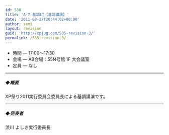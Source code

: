 ```yaml
---
id: 538
title: 'A-7 基調LT【基調講演】'
date: '2011-08-27T20:44:02+00:00'
author: semi
layout: revision
guid: 'http://xpjug.com/535-revision-3/'
permalink: /535-revision-3/
---
```


- 時間 — 17:00～17:30
- 会場 — AB会場：55N号館 1F 大会議室
- 定員 — なし

---

##### ◆概要

XP祭り2011実行委員会委員長による基調講演です。

---

##### ◆発表者

渋川 よしき実行委員長